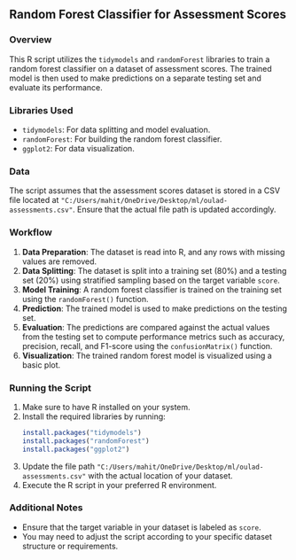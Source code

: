 
## Random Forest Classifier for Assessment Scores

### Overview
This R script utilizes the `tidymodels` and `randomForest` libraries to train a random forest classifier on a dataset of assessment scores. The trained model is then used to make predictions on a separate testing set and evaluate its performance.

### Libraries Used
- `tidymodels`: For data splitting and model evaluation.
- `randomForest`: For building the random forest classifier.
- `ggplot2`: For data visualization.

### Data
The script assumes that the assessment scores dataset is stored in a CSV file located at `"C:/Users/mahit/OneDrive/Desktop/ml/oulad-assessments.csv"`. Ensure that the actual file path is updated accordingly.

### Workflow
1. **Data Preparation**: The dataset is read into R, and any rows with missing values are removed.
2. **Data Splitting**: The dataset is split into a training set (80%) and a testing set (20%) using stratified sampling based on the target variable `score`.
3. **Model Training**: A random forest classifier is trained on the training set using the `randomForest()` function.
4. **Prediction**: The trained model is used to make predictions on the testing set.
5. **Evaluation**: The predictions are compared against the actual values from the testing set to compute performance metrics such as accuracy, precision, recall, and F1-score using the `confusionMatrix()` function.
6. **Visualization**: The trained random forest model is visualized using a basic plot.

### Running the Script
1. Make sure to have R installed on your system.
2. Install the required libraries by running:
   ```R
   install.packages("tidymodels")
   install.packages("randomForest")
   install.packages("ggplot2")
   ```
3. Update the file path `"C:/Users/mahit/OneDrive/Desktop/ml/oulad-assessments.csv"` with the actual location of your dataset.
4. Execute the R script in your preferred R environment.

### Additional Notes
- Ensure that the target variable in your dataset is labeled as `score`.
- You may need to adjust the script according to your specific dataset structure or requirements.
